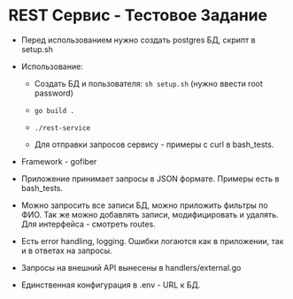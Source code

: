 # REST Сервис - Тестовое Задание

* Перед использованием нужно создать postgres БД, скрипт в setup.sh

* Использование:

    + Создать БД и пользователя: `sh setup.sh` (нужно ввести root password)
    
    + `go build .`

    + `./rest-service`

    + Для отправки запросов сервису - примеры с curl в bash_tests.

* Framework - gofiber

* Приложение принимает запросы в JSON формате. Примеры есть в bash_tests.

* Можно запросить все записи БД, можно приложить фильтры по ФИО.
    Так же можно добавлять записи, модифицировать и удалять.
    Для интерфейса - смотреть routes.

* Есть error handling, logging. Ошибки логаются как в приложении,
    так и в ответах на запросы.

* Запросы на внешний API вынесены в handlers/external.go

* Единственная конфигурация в .env - URL к БД.
